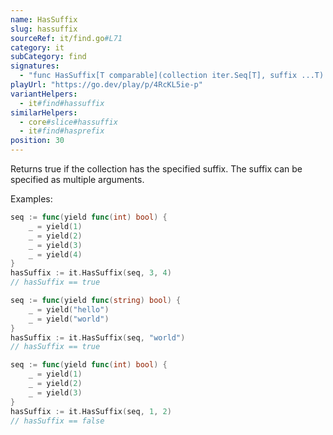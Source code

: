 ```yaml
---
name: HasSuffix
slug: hassuffix
sourceRef: it/find.go#L71
category: it
subCategory: find
signatures:
  - "func HasSuffix[T comparable](collection iter.Seq[T], suffix ...T) bool"
playUrl: "https://go.dev/play/p/4RcKL5ie-p"
variantHelpers:
  - it#find#hassuffix
similarHelpers:
  - core#slice#hassuffix
  - it#find#hasprefix
position: 30
---
```


Returns true if the collection has the specified suffix. The suffix can be specified as multiple arguments.

Examples:

```go
seq := func(yield func(int) bool) {
    _ = yield(1)
    _ = yield(2)
    _ = yield(3)
    _ = yield(4)
}
hasSuffix := it.HasSuffix(seq, 3, 4)
// hasSuffix == true
```

```go
seq := func(yield func(string) bool) {
    _ = yield("hello")
    _ = yield("world")
}
hasSuffix := it.HasSuffix(seq, "world")
// hasSuffix == true
```

```go
seq := func(yield func(int) bool) {
    _ = yield(1)
    _ = yield(2)
    _ = yield(3)
}
hasSuffix := it.HasSuffix(seq, 1, 2)
// hasSuffix == false
```